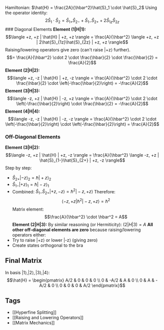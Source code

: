 Hamiltonian: $\hat{H} = \frac{2A}{\hbar^2}\hat{S}_1 \cdot \hat{S}_2$
Using the operator identity: $$2\hat{S}_1 \cdot \hat{S}_2 = \hat{S}_{1+}\hat{S}_{2-} + \hat{S}_{1-}\hat{S}_{2+} + 2\hat{S}_{1z}\hat{S}_{2z}$$### Diagonal Elements
**Element (1|H|1):** $$\langle +z, +z | \hat{H} | +z, +z \rangle = \frac{A}{\hbar^2} \langle +z, +z | 2\hat{S}_{1z}\hat{S}_{2z} | +z, +z \rangle$$Raising/lowering operators give zero (can't raise |+z⟩ further).
$$= \frac{A}{\hbar^2} \cdot 2 \cdot \frac{\hbar}{2} \cdot \frac{\hbar}{2} = \frac{A}{2}$$
**Element (2|H|2):** $$\langle +z, -z | \hat{H} | +z, -z \rangle = \frac{A}{\hbar^2} \cdot 2 \cdot \frac{\hbar}{2} \cdot \left(-\frac{\hbar}{2}\right) = -\frac{A}{2}$$
**Element (3|H|3):** $$\langle -z, +z | \hat{H} | -z, +z \rangle = \frac{A}{\hbar^2} \cdot 2 \cdot \left(-\frac{\hbar}{2}\right) \cdot \frac{\hbar}{2} = -\frac{A}{2}$$
**Element (4|H|4):** $$\langle -z, -z | \hat{H} | -z, -z \rangle = \frac{A}{\hbar^2} \cdot 2 \cdot \left(-\frac{\hbar}{2}\right) \cdot \left(-\frac{\hbar}{2}\right) = \frac{A}{2}$$
### Off-Diagonal Elements
**Element (3|H|2):** $$\langle -z, +z | \hat{H} | +z, -z \rangle = \frac{A}{\hbar^2} \langle -z, +z | \hat{S}_{1-}\hat{S}_{2+} | +z, -z \rangle$$
Step by step:
- $\hat{S}_{2+}|-z\rangle_2 = \hbar|+z\rangle_2$
- $\hat{S}_{1-}|+z\rangle_1 = \hbar|-z\rangle_1$
- Combined: $\hat{S}_{1-}\hat{S}_{2+}|+z, -z\rangle = \hbar^2|-z, +z\rangle$
Therefore: $$\langle -z, +z | \hbar^2 | -z, +z \rangle = \hbar^2$$
Matrix element: $$\frac{A}{\hbar^2} \cdot \hbar^2 = A$$
**Element (2|H|3):** By similar reasoning (or Hermiticity): $(2|H|3) = A$
**All other off-diagonal elements are zero** because raising/lowering operators either:
- Try to raise |+z⟩ or lower |-z⟩ (giving zero)
- Create states orthogonal to the bra
## Final Matrix
In basis ${|1\rangle, |2\rangle, |3\rangle, |4\rangle}$:
$$\hat{H} = \begin{pmatrix} A/2 & 0 & 0 & 0 \\ 0 & -A/2 & A & 0 \\ 0 & A & -A/2 & 0 \\ 0 & 0 & 0 & A/2 \end{pmatrix}$$
## Tags
- [[Hyperfine Splitting]]
- [[Raising and Lowering Operators]]
- [[Matrix Mechanics]]
